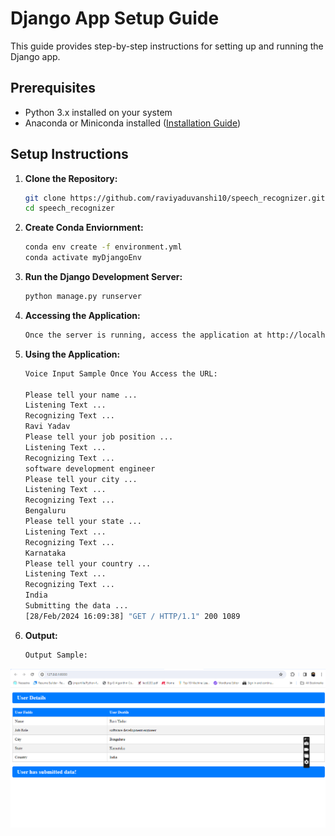 # Django App Setup Guide

This guide provides step-by-step instructions for setting up and running the Django app.

## Prerequisites

- Python 3.x installed on your system
- Anaconda or Miniconda installed ([Installation Guide](https://docs.conda.io/projects/conda/en/latest/user-guide/install/index.html))

## Setup Instructions

1. **Clone the Repository:**
    ```bash
    git clone https://github.com/raviyaduvanshi10/speech_recognizer.git
    cd speech_recognizer

2. **Create Conda Enviornment:**
    ```bash
    conda env create -f environment.yml
    conda activate myDjangoEnv

3. **Run the Django Development Server:**
    ```bash
   python manage.py runserver

4. **Accessing the Application:**
    ```bash
    Once the server is running, access the application at http://localhost:8000.

5. **Using the Application:**
    ```bash
    Voice Input Sample Once You Access the URL:

    Please tell your name ...
    Listening Text ...
    Recognizing Text ...
    Ravi Yadav
    Please tell your job position ...
    Listening Text ...
    Recognizing Text ...
    software development engineer
    Please tell your city ...
    Listening Text ...
    Recognizing Text ...
    Bengaluru
    Please tell your state ...
    Listening Text ...
    Recognizing Text ...
    Karnataka
    Please tell your country ...
    Listening Text ...
    Recognizing Text ...
    India
    Submitting the data ...
    [28/Feb/2024 16:09:38] "GET / HTTP/1.1" 200 1089

6. **Output:**
    ```bash
    Output Sample:

<img src="static/voice_recognizer/img1.png" alt="Sample Image">